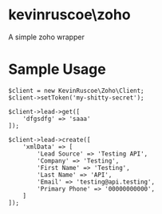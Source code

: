 # kevinruscoe\zoho

A simple zoho wrapper

# Sample Usage

    $client = new KevinRuscoe\Zoho\Client;
    $client->setToken('my-shitty-secret');

    $client->lead->get([
        'dfgsdfg' => 'saaa'
    ]);

    $client->lead->create([
        'xmlData' => [
            'Lead Source' => 'Testing API',
            'Company' => 'Testing',
            'First Name' => 'Testing',
            'Last Name' => 'API',
            'Email' => 'testing@api.testing',
            'Primary Phone' => '00000000000',
        ]
    ]);